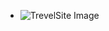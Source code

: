 - ![TrevelSite Image](https://github.com/FlyingVespa/M2_Strive.School/blob/main/M2D3/TravelSite%20-%20Layout%20Concept.png?raw=true)
